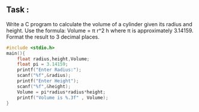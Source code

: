 ## Task :
Write a C program to calculate the volume of a cylinder given its radius and height. Use the
formula: Volume = π r^2 h where π is approximately 3.14159. Format the result to 3 decimal places.

```C
#include <stdio.h>
main(){
	float radius,height,Volume;
	float pi = 3.14159;
	printf("Enter Radius:");
	scanf("%f",&radius);
	printf("Enter Height");
	scanf("%f",&height);
	Volume = pi*radius*radius*height;
	printf("Volume is %.3f" , Volume);
}
	
